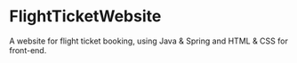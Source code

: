 # FlightTicketWebsite
A website for flight ticket booking, using Java & Spring and HTML & CSS for front-end.
